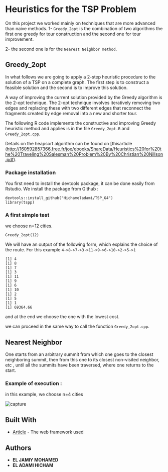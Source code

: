 # Heuristics for the TSP Problem
On this project we worked mainly on techniques that are more advanced than naive methods.
1-  `Greedy_2opt` is the combination of two algorithms the first one greedy for tour construction and the second one for tour improvement.

2- the second one is for the  `Nearest Neighbor method`.
## Greedy_2opt

In what follows we are going to apply a 2-step heuristic procedure to the solution of a TSP on a complete graph. The first step is to construct a feasible
solution and the second is to improve this solution.

A way of improving the current solution provided by the Greedy algorithm is the 2-opt technique. The 2-opt technique involves iteratively removing two edges and replacing these with two different edges that reconnect the fragments created by edge removal into a new and shorter tour.

The following R code implements the constructive and improving Greedy heuristic method and applies is in the file `Greedy_2opt.R` and `Greedy_2opt.cpp`.

Details on the heapsort algorithm can be found on [thisarticle (http://160592857366.free.fr/joe/ebooks/ShareData/Heuristics%20for%20the%20Traveling%20Salesman%20Problem%20By%20Christian%20Nillson.pdf). 
### Package installation

You first need to install the devtools package, it can be done easily from Rstudio. We install the package from Github :
```
devtools::install_github("Hichameladami/TSP_G4")
library(tspp)
```

### A first simple test 

we choose n=12 cities.
```
Greedy_2opt(12)
```

We will have an output of the following form, which explains the choice of the route. For this example `4->8->7->3->11->9->6->10->2->5->1`
```
[1] 4
[1] 8
[1] 7
[1] 3
[1] 11
[1] 9
[1] 6
[1] 10
[1] 2
[1] 5
[1] 1
[1] 69364.66
```
and at the end we choose the one with the lowest cost. 

we can proceed in the same way to call the function `Greedy_2opt.cpp`.


## Nearest Neighbor

One starts from an arbitrary summit from which one goes to the closest neighboring summit, then from this one to its closest non-visited neighbor, etc , until all the summits have been traversed, where one returns to the start.
### Example of execution :
in this example, we choose n=4 cities

![capture](https://user-images.githubusercontent.com/77694470/105101141-b573b300-5aae-11eb-881f-fc3f2c7c66ec.PNG)

## Built With

* [Article](http://160592857366.free.fr/joe/ebooks/ShareData/Heuristics%20for%20the%20Traveling%20Salesman%20Problem%20By%20Christian%20Nillson.pdf) - The web framework used


## Authors

* **EL JAMIY MOHAMED**
* **EL ADAMI HICHAM**
